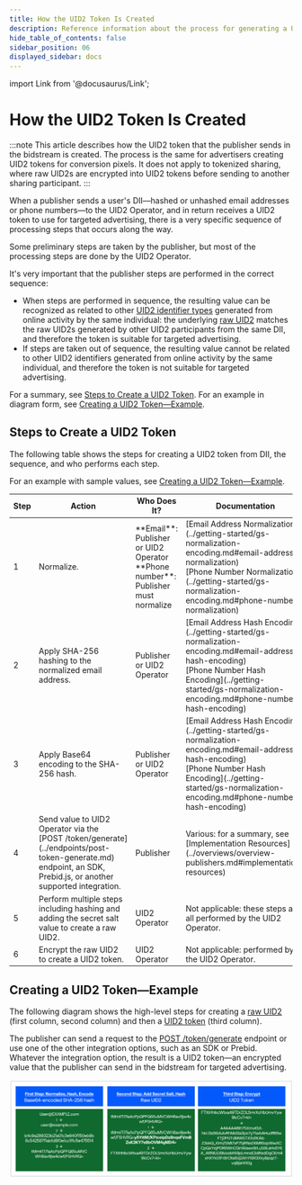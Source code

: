 ```yaml
---
title: How the UID2 Token Is Created
description: Reference information about the process for generating a UID2 token.
hide_table_of_contents: false
sidebar_position: 06
displayed_sidebar: docs
---
```


import Link from '@docusaurus/Link';

# How the UID2 Token Is Created

:::note
This article describes how the UID2 token that the publisher sends in the bidstream is created. The process is the same for advertisers creating UID2 tokens for conversion pixels. It does not apply to <Link href="../ref-info/glossary-uid#gl-tokenized-sharing">tokenized sharing</Link>, where raw UID2s are encrypted into UID2 tokens before sending to another sharing participant.
:::

When a publisher sends a user's <Link href="../ref-info/glossary-uid#gl-dii">DII</Link>&#8212;<Link href="../ref-info/glossary-uid#gl-hash">hashed</Link> or unhashed email addresses or phone numbers&#8212;to the UID2 <Link href="../ref-info/glossary-uid#gl-operator">Operator</Link>, and in return receives a <Link href="../ref-info/glossary-uid#gl-uid2-token">UID2 token</Link> to use for targeted advertising, there is a very specific sequence of processing steps that occurs along the way.

 Some preliminary steps are taken by the publisher, but most of the processing steps are done by the UID2 Operator.

It's very important that the publisher steps are performed in the correct sequence:
- When steps are performed in sequence, the resulting value can be recognized as related to other [UID2 identifier types](uid-identifier-types.md) generated from online activity by the same individual: the underlying [raw UID2](../ref-info/glossary-uid.md#gl-raw-uid2) matches the raw UID2s generated by other UID2 participants from the same DII, and therefore the token is suitable for targeted advertising.
- If steps are taken out of sequence, the resulting value cannot be related to other UID2 identifiers generated from online activity by the same individual, and therefore the token is not suitable for targeted advertising.

For a summary, see [Steps to Create a UID2 Token](#steps-to-create-a-uid2-token). For an example in diagram form, see [Creating a UID2 Token&#8212;Example](#creating-a-uid2-tokenexample).

## Steps to Create a UID2 Token

The following table shows the steps for creating a UID2 token from DII, the sequence, and who performs each step.

For an example with sample values, see [Creating a UID2 Token&#8212;Example](#creating-a-uid2-tokenexample).

<table width="100%">
  <thead>
    <tr>
      <th width="5%">Step</th>
      <th width="35%">Action</th>
      <th width="30%">Who Does It?</th>
      <th width="35%">Documentation</th>
    </tr>
  </thead>
  <tbody>
    <tr>
      <td>1</td>
      <td><Link href="../ref-info/glossary-uid#gl-normalize">Normalize.</Link></td>
      <td>**Email**: Publisher or UID2 Operator<br/>**Phone number**: Publisher must normalize</td>
      <td>[Email Address Normalization](../getting-started/gs-normalization-encoding.md#email-address-normalization)<br/>[Phone Number Normalization](../getting-started/gs-normalization-encoding.md#phone-number-normalization)</td>
    </tr>
    <tr>
      <td>2</td>
      <td>Apply <Link href="../ref-info/glossary-uid#gl-sha-256">SHA-256</Link> hashing to the normalized email address.</td>
      <td>Publisher or UID2 Operator</td>
      <td>[Email Address Hash Encoding](../getting-started/gs-normalization-encoding.md#email-address-hash-encoding)<br/>[Phone Number Hash Encoding](../getting-started/gs-normalization-encoding.md#phone-number-hash-encoding)</td>
    </tr>
    <tr>
      <td>3</td>
      <td>Apply Base64 encoding to the SHA-256 hash.</td>
      <td>Publisher or UID2 Operator</td>
      <td>[Email Address Hash Encoding](../getting-started/gs-normalization-encoding.md#email-address-hash-encoding)<br/>[Phone Number Hash Encoding](../getting-started/gs-normalization-encoding.md#phone-number-hash-encoding)</td>
    </tr>
    <tr>
      <td>4</td>
      <td>Send value to UID2 Operator via the [POST&nbsp;/token/generate](../endpoints/post-token-generate.md) endpoint, an SDK, Prebid.js, or another supported integration.</td>
      <td>Publisher</td>
      <td>Various: for a summary, see [Implementation Resources](../overviews/overview-publishers.md#implementation-resources)</td>
    </tr>
     <tr>
      <td>5</td>
      <td>Perform multiple steps including hashing and adding the secret <Link href="../ref-info/glossary-uid#gl-salt">salt</Link> value to create a raw UID2.</td>
      <td>UID2 Operator</td>
      <td>Not applicable: these steps are all performed by the UID2 Operator.</td>
    </tr>
     <tr>
      <td>6</td>
      <td>Encrypt the raw UID2 to create a UID2 token.</td>
      <td>UID2 Operator</td>
      <td>Not applicable: performed by the UID2 Operator.</td>
    </tr>
 </tbody>
</table>

## Creating a UID2 Token&#8212;Example

The following diagram shows the high-level steps for creating a [raw UID2](../ref-info/glossary-uid.md#gl-raw-uid2) (first column, second column) and then a [UID2 token](../ref-info/glossary-uid.md#gl-uid2-token) (third column).

The publisher can send a request to the [POST&nbsp;/token/generate](../endpoints/post-token-generate.md) endpoint or use one of the other integration options, such as an SDK or Prebid. Whatever the integration option, the result is a UID2 token&#8212;an encrypted value that the publisher can send in the bidstream for targeted advertising.

![Sequential steps for creating a UID2](images/HowUID2Created_UID2ImplementationPlaybook.jpg)
